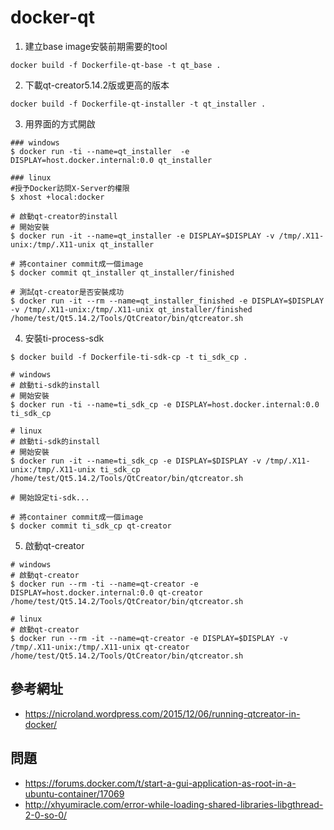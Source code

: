 # docker-qt

1. 建立base image安裝前期需要的tool
```
docker build -f Dockerfile-qt-base -t qt_base .
```

2. 下載qt-creator5.14.2版或更高的版本
```
docker build -f Dockerfile-qt-installer -t qt_installer .
```

3. 用界面的方式開啟
```
### windows
$ docker run -ti --name=qt_installer  -e DISPLAY=host.docker.internal:0.0 qt_installer

### linux
#授予Docker訪問X-Server的權限
$ xhost +local:docker

# 啟動qt-creator的install
# 開始安裝
$ docker run -it --name=qt_installer -e DISPLAY=$DISPLAY -v /tmp/.X11-unix:/tmp/.X11-unix qt_installer

# 將container commit成一個image
$ docker commit qt_installer qt_installer/finished

# 測試qt-creator是否安裝成功
$ docker run -it --rm --name=qt_installer_finished -e DISPLAY=$DISPLAY -v /tmp/.X11-unix:/tmp/.X11-unix qt_installer/finished /home/test/Qt5.14.2/Tools/QtCreator/bin/qtcreator.sh
```

4. 安裝ti-process-sdk
```
$ docker build -f Dockerfile-ti-sdk-cp -t ti_sdk_cp .

# windows
# 啟動ti-sdk的install
# 開始安裝
$ docker run -ti --name=ti_sdk_cp -e DISPLAY=host.docker.internal:0.0 ti_sdk_cp

# linux
# 啟動ti-sdk的install
# 開始安裝
$ docker run -it --name=ti_sdk_cp -e DISPLAY=$DISPLAY -v /tmp/.X11-unix:/tmp/.X11-unix ti_sdk_cp /home/test/Qt5.14.2/Tools/QtCreator/bin/qtcreator.sh

# 開始設定ti-sdk...

# 將container commit成一個image
$ docker commit ti_sdk_cp qt-creator
```

5. 啟動qt-creator 
```
# windows
# 啟動qt-creator 
$ docker run --rm -ti --name=qt-creator -e DISPLAY=host.docker.internal:0.0 qt-creator /home/test/Qt5.14.2/Tools/QtCreator/bin/qtcreator.sh

# linux
# 啟動qt-creator 
$ docker run --rm -it --name=qt-creator -e DISPLAY=$DISPLAY -v /tmp/.X11-unix:/tmp/.X11-unix qt-creator /home/test/Qt5.14.2/Tools/QtCreator/bin/qtcreator.sh
```


## 參考網址
* https://nicroland.wordpress.com/2015/12/06/running-qtcreator-in-docker/

## 問題
* https://forums.docker.com/t/start-a-gui-application-as-root-in-a-ubuntu-container/17069
* http://xhyumiracle.com/error-while-loading-shared-libraries-libgthread-2-0-so-0/